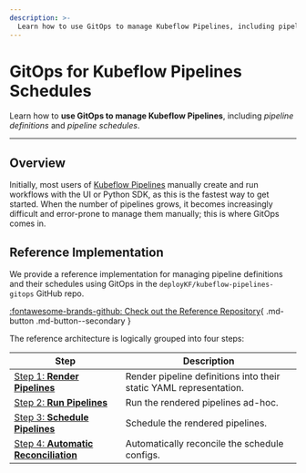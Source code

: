 ```yaml
---
description: >-
  Learn how to use GitOps to manage Kubeflow Pipelines, including pipeline definitions and pipeline schedules.
---
```


# GitOps for Kubeflow Pipelines Schedules

Learn how to __use GitOps to manage Kubeflow Pipelines__, including _pipeline definitions_ and _pipeline schedules_.

---

## Overview

Initially, most users of [Kubeflow Pipelines](../reference/tools.md#kubeflow-pipelines) manually create and run workflows with the UI or Python SDK, as this is the fastest way to get started.
When the number of pipelines grows, it becomes increasingly difficult and error-prone to manage them manually; this is where GitOps comes in.

## Reference Implementation

We provide a reference implementation for managing pipeline definitions and their schedules using GitOps in the `deployKF/kubeflow-pipelines-gitops` GitHub repo.

[:fontawesome-brands-github: Check out the Reference Repository](https://github.com/deployKF/kubeflow-pipelines-gitops){ .md-button .md-button--secondary }

The reference architecture is logically grouped into four steps:

Step | Description
--- | ---
[Step 1: __Render Pipelines__](https://github.com/deployKF/kubeflow-pipelines-gitops#step-1-render-pipelines) | Render pipeline definitions into their static YAML representation.
[Step 2: __Run Pipelines__](https://github.com/deployKF/kubeflow-pipelines-gitops#step-2-run-pipelines) | Run the rendered pipelines ad-hoc.
[Step 3: __Schedule Pipelines__](https://github.com/deployKF/kubeflow-pipelines-gitops#step-3-schedule-pipelines) | Schedule the rendered pipelines.
[Step 4: __Automatic Reconciliation__](https://github.com/deployKF/kubeflow-pipelines-gitops#step-4-automatic-reconciliation) | Automatically reconcile the schedule configs.